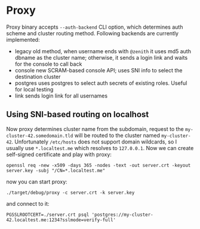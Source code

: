 # Proxy

Proxy binary accepts `--auth-backend` CLI option, which determines auth scheme and cluster routing method. Following backends are currently implemented:

* legacy
  old method, when username ends with `@zenith` it uses md5 auth dbname as the cluster name; otherwise, it sends a login link and waits for the console to call back
* console
  new SCRAM-based console API; uses SNI info to select the destination cluster
* postgres
  uses postgres to select auth secrets of existing roles. Useful for local testing
* link
  sends login link for all usernames

## Using SNI-based routing on localhost

Now proxy determines cluster name from the subdomain, request to the `my-cluster-42.somedomain.tld` will be routed to the cluster named `my-cluster-42`. Unfortunately `/etc/hosts` does not support domain wildcards, so I usually use `*.localtest.me` which resolves to `127.0.0.1`. Now we can create self-signed certificate and play with proxy:

```
openssl req -new -x509 -days 365 -nodes -text -out server.crt -keyout server.key -subj "/CN=*.localtest.me"

```

now you can start proxy:

```
./target/debug/proxy -c server.crt -k server.key
```

and connect to it:

```
PGSSLROOTCERT=./server.crt psql 'postgres://my-cluster-42.localtest.me:1234?sslmode=verify-full'
```
